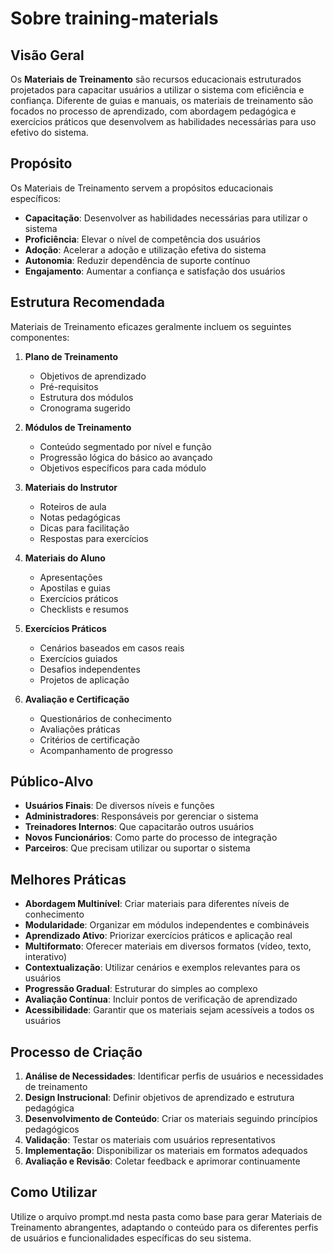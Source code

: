# Sobre training-materials

## Visão Geral

Os **Materiais de Treinamento** são recursos educacionais estruturados projetados para capacitar usuários a utilizar o sistema com eficiência e confiança. Diferente de guias e manuais, os materiais de treinamento são focados no processo de aprendizado, com abordagem pedagógica e exercícios práticos que desenvolvem as habilidades necessárias para uso efetivo do sistema.

## Propósito

Os Materiais de Treinamento servem a propósitos educacionais específicos:

- **Capacitação**: Desenvolver as habilidades necessárias para utilizar o sistema
- **Proficiência**: Elevar o nível de competência dos usuários
- **Adoção**: Acelerar a adoção e utilização efetiva do sistema
- **Autonomia**: Reduzir dependência de suporte contínuo
- **Engajamento**: Aumentar a confiança e satisfação dos usuários

## Estrutura Recomendada

Materiais de Treinamento eficazes geralmente incluem os seguintes componentes:

1. **Plano de Treinamento**

   - Objetivos de aprendizado
   - Pré-requisitos
   - Estrutura dos módulos
   - Cronograma sugerido

2. **Módulos de Treinamento**

   - Conteúdo segmentado por nível e função
   - Progressão lógica do básico ao avançado
   - Objetivos específicos para cada módulo

3. **Materiais do Instrutor**

   - Roteiros de aula
   - Notas pedagógicas
   - Dicas para facilitação
   - Respostas para exercícios

4. **Materiais do Aluno**

   - Apresentações
   - Apostilas e guias
   - Exercícios práticos
   - Checklists e resumos

5. **Exercícios Práticos**

   - Cenários baseados em casos reais
   - Exercícios guiados
   - Desafios independentes
   - Projetos de aplicação

6. **Avaliação e Certificação**
   - Questionários de conhecimento
   - Avaliações práticas
   - Critérios de certificação
   - Acompanhamento de progresso

## Público-Alvo

- **Usuários Finais**: De diversos níveis e funções
- **Administradores**: Responsáveis por gerenciar o sistema
- **Treinadores Internos**: Que capacitarão outros usuários
- **Novos Funcionários**: Como parte do processo de integração
- **Parceiros**: Que precisam utilizar ou suportar o sistema

## Melhores Práticas

- **Abordagem Multinível**: Criar materiais para diferentes níveis de conhecimento
- **Modularidade**: Organizar em módulos independentes e combináveis
- **Aprendizado Ativo**: Priorizar exercícios práticos e aplicação real
- **Multiformato**: Oferecer materiais em diversos formatos (vídeo, texto, interativo)
- **Contextualização**: Utilizar cenários e exemplos relevantes para os usuários
- **Progressão Gradual**: Estruturar do simples ao complexo
- **Avaliação Contínua**: Incluir pontos de verificação de aprendizado
- **Acessibilidade**: Garantir que os materiais sejam acessíveis a todos os usuários

## Processo de Criação

1. **Análise de Necessidades**: Identificar perfis de usuários e necessidades de treinamento
2. **Design Instrucional**: Definir objetivos de aprendizado e estrutura pedagógica
3. **Desenvolvimento de Conteúdo**: Criar os materiais seguindo princípios pedagógicos
4. **Validação**: Testar os materiais com usuários representativos
5. **Implementação**: Disponibilizar os materiais em formatos adequados
6. **Avaliação e Revisão**: Coletar feedback e aprimorar continuamente

## Como Utilizar

Utilize o arquivo prompt.md nesta pasta como base para gerar Materiais de Treinamento abrangentes, adaptando o conteúdo para os diferentes perfis de usuários e funcionalidades específicas do seu sistema.
